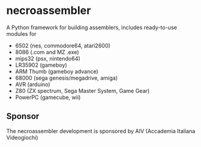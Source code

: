 # necroassembler
A Python framework for building assemblers, includes ready-to-use modules for 

* 6502 (nes, commodore64, atari2600)
* 8086 (.com and MZ .exe)
* mips32 (psx, nintendo64)
* LR35902 (gameboy)
* ARM Thumb (gameboy advance)
* 68000 (sega genesis/megadrive, amiga)
* AVR (arduino)
* Z80 (ZX spectrum, Sega Master System, Game Gear)
* PowerPC (gamecube, wii)



## Sponsor

The necroassembler development is sponsored by AIV (Accademia Italiana Videogiochi)
